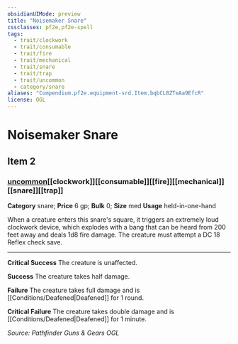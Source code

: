 ```yaml
---
obsidianUIMode: preview
title: "Noisemaker Snare"
cssclasses: pf2e,pf2e-spell
tags:
  - trait/clockwork
  - trait/consumable
  - trait/fire
  - trait/mechanical
  - trait/snare
  - trait/trap
  - trait/uncommon
  - category/snare
aliases: "Compendium.pf2e.equipment-srd.Item.bqbCL8ZTeAa9EfcR"
license: OGL
---
```

# Noisemaker Snare
## Item 2
### [uncommon](uncommon "Uncommon Rarity Trait")[[clockwork]][[consumable]][[fire]][[mechanical]][[snare]][[trap]]

**Category** snare; 
**Price** 6 gp; 
**Bulk** 0; **Size** med
**Usage** held-in-one-hand

When a creature enters this snare's square, it triggers an extremely loud clockwork device, which explodes with a bang that can be heard from 200 feet away and deals 1d8 fire damage. The creature must attempt a DC 18 Reflex check save.

* * *

**Critical Success** The creature is unaffected.

**Success** The creature takes half damage.

**Failure** The creature takes full damage and is [[Conditions/Deafened|Deafened]] for 1 round.

**Critical Failure** The creature takes double damage and is [[Conditions/Deafened|Deafened]] for 1 minute.

*Source: Pathfinder Guns & Gears*
*OGL*